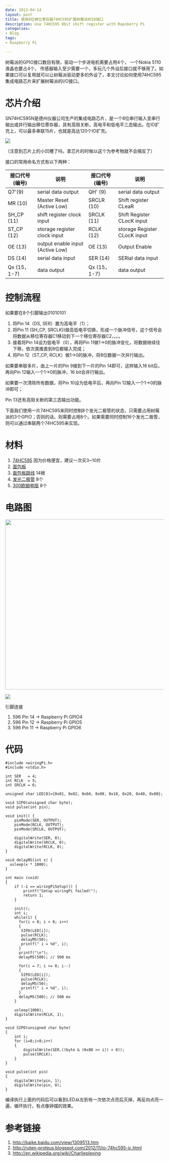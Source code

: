 ```yaml
---
date: 2013-04-14
layout: post
title: 使用8位移位寄存器74HC595扩展树莓派的IO端口
description: Use 74HC595 8bit shift register with Rapsberry Pi
categories:
- Blog
tags:
- Raspberry Pi

---
```


树莓派的GPIO接口数目有限，驱动一个步进电机需要占用4个， 一个Nokia 5110液晶也要占4个， 传感器输入至少需要一个，多玩几个外设后接口就不够用了。如果接口可以复用就可以让树莓派驱动更多的外设了，本文讨论如何使用74HC595集成电路芯片来扩展树莓派的I/O接口。


# 芯片介绍
SN74HC595N是德州仪器公司生产的集成电路芯片，是一个8位串行输入变串行输出或并行输出移位寄存器，具有高阻关断，高电平和低电平三态输出。在IO扩充上，可以最多串联15片，也就是高达120个IO扩充。

<img src="https://www.evernote.com/shard/s26/sh/b90034cc-cdf8-426d-a79d-16bbbcbb49b2/0ba3371f3039afa71a17bad845eede7a/deep/0/Screenshot%205/12/13%2010:42%20PM.png"/>

（注意到芯片上的小凹槽了吗，拿芯片的时候以这个为参考物就不会搞反了）

接口的常用命名方式有以下两种：

接口代号(编号)  | 说明     | 接口代号(编号)      | 说明 
---------- | -------- | ------------  | ------------ 
Q7'(9)   |serial data output    | QH'  (9)           | serial data output 
MR (10)	 |Master Reset (Active Low)    | SRCLR  (10)            | Shift register CLeaR
SH_CP (11)          |shift register clock input    | SRCLK  (11)            | Shift Register CLocK input
ST_CP (12)          |storage register clock input    | RCLK  (12)            | storage Register CLocK input
OE (13)          |output enable input (Active Low)| OE  (13)            | Output Enable
DS (14)         |serial data input       | SER (14)             | SERial data input
Qx (15，1-7)         |data output       | Qx (15，1-7)            | data output

# 控制流程
如果要在8个引脚输出01010101

1. 将Pin 14（DS, SER）置为高电平（1）；
2. 将Pin 11 (SH_CP, SRCLK))做高低电平切换，形成一个脉冲信号，这个信号会将数据从移位寄存器C1移动到下一个移位寄存器C2，。。。
3. 接着将Pin 14设为低电平（0），再将Pin 11做1->0的脉冲变化，将数据继续往下移，依次类推直到8位都输入完成；
4. 将Pin 12（ST_CP, RCLK）做1->0的脉冲，将8位数据一次并行输出。

如果要串联多片，由上一片的Pin 9接到下一片的Pin 14即可，这样输入16 bit后，再向Pin 12输入一个1->0的脉冲，16 bit会并行输出。

如果要一次清除所有数据，将Pin 10设为低电平后，再向Pin 12输入一个1->0的脉冲即可；

Pin 13还有高阻关断的第三态输出功能。

下面我们使用一片74HC595来同时控制8个发光二极管的状态，只需要占用树莓派的3个GPIO；否则的话，则需要占用8个。如果需要同时控制16个发光二极管，则可以通过串联两个74HC595来实现。

# 材料
1. [74HC595](http://item.taobao.com/item.htm?spm=a1z0d.1.1000638.45.bTo9PZ&id=3136071980) 因为价格便宜，建议一次买3~10片
2. [面包板](http://list.tmall.com/search_product.htm?q=%C3%E6%B0%FC%B0%E5&type=p&style=&cat=all)
3. [面包板跳线](http://re.taobao.com/eauction?e=WZUyNh6fV9rghojqVNxKsQRl3vWzxAV13G1s8WRbfpWLltG5xFicOSFINJCCZ52POOqhJP6qr9i9NE9AQxtQk3S1BzvCCF6OuLrQdcbQlR6B3ujUJI0OeA%3D%3D&ptype=100011&clk1=ebe7f36b49064c26364fbf2d12bbd3da&upsid=ebe7f36b49064c26364fbf2d12bbd3da) 14根
4. [发光二极管](http://re.taobao.com/eauction?e=NW2xGTCNV2%2FghojqVNxKsRoUGnN%2F%2FLrYlWsbAjdmP56LltG5xFicOSFINJCCZ52POOqhJP6qr9i9NE9AQxtQk3S1BzvCCF6OuLrQdcbQlR6B3ujUJI0OeA%3D%3D&ptype=100011&clk1=231682cf5123eea41a361c2c62bbf6d8&upsid=231682cf5123eea41a361c2c62bbf6d8) 8个
5. [300欧姆电阻](http://re.taobao.com/search?e=NW2xGTCNV2%252FghojqVNxKsRoUGnN%252F%252FLrYlWsbAjdmP56LltG5xFicOSFINJCCZ52POOqhJP6qr9i9NE9AQxtQk3S1BzvCCF6OuLrQdcbQlR6B3ujUJI0OeA%253D%253D&keyword=%B5%E7%D7%E8%B0%FC&type=taoke&refpid=mm_12926928_3484851_11423971&refpos=&unid=0&clk1=231682cf5123eea41a361c2c62bbf6d8&ismall=&catid=&frcatid=) 8个

# 电路图

<img src="https://www.evernote.com/shard/s26/sh/392c6eda-a41a-49ee-b2ec-db61a8dbd94d/353eaa84ddc75fda7b92cdce1a48f293/deep/0/Screenshot%205/12/13%2010:14%20PM.png" width="540"/>

[<img src="http://ww3.sinaimg.cn/bmiddle/6bc40342jw1e4lzscegezj20vk0noqai.jpg"/>](http://photo.weibo.com/1808008002/wbphotos/large/photo_id/3577295178801052?refer=weibofeedv5)

引脚连接

1. 596 Pin 14 -> Raspberry Pi GPIO4
2. 596 Pin 12 -> Raspberry Pi GPIO5
3. 596 Pin 11 -> Raspberry Pi GPIO6

# 代码

```
#include <wiringPi.h>
#include <stdio.h>

int SER   = 4;
int RCLK  = 5;
int SRCLK = 6;

unsigned char LED[8]={0x01, 0x02, 0x04, 0x08, 0x10, 0x20, 0x40, 0x80};

void SIPO(unsigned char byte);
void pulse(int pin);

void init() {
    pinMode(SER, OUTPUT);
    pinMode(RCLK, OUTPUT);
    pinMode(SRCLK, OUTPUT);

    digitalWrite(SER, 0);
    digitalWrite(SRCLK, 0);
    digitalWrite(RCLK, 0);    
}

void delayMS(int x) {
  usleep(x * 1000);
}

int main (void)
{
    if (-1 == wiringPiSetup()) {
        printf("Setup wiringPi failed!");
        return 1;
    }    

    init();
    int i;
    while(1) {  
      for(i = 0; i < 8; i++)
      {
       SIPO(LED[i]);
       pulse(RCLK);
       delayMS(50);
       printf(" i = %d", i);
      }
      printf("\n");
      delayMS(500); // 500 ms
      
      for(i = 7; i >= 0; i--)
      {
       SIPO(LED[i]);
       pulse(RCLK);
       delayMS(50);
       printf(" i = %d", i);
      }
      delayMS(500); // 500 ms
    }

    usleep(1000);
    digitalWrite(RCLK, 1);
}

void SIPO(unsigned char byte) 
{
    int i;
    for (i=0;i<8;i++) 
    {
        digitalWrite(SER,((byte & (0x80 >> i)) > 0));
        pulse(SRCLK);
    }
}

void pulse(int pin) 
{
    digitalWrite(pin, 1);
    digitalWrite(pin, 0);
}

```
编译执行上面的代码后可以看到LED从左到有一次依次点亮后灭掉，再反向点亮一遍，循环执行，有点像钟摆的效果。

# 参考链接
1. http://baike.baidu.com/view/1309513.htm
2. http://ruten-proteus.blogspot.com/2012/11/io-74hc595-ic.html
3. http://en.wikipedia.org/wiki/Charlieplexing